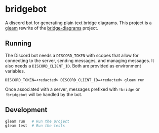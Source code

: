 # bridgebot

A discord bot for generating plain text bridge diagrams. This project is a
[gleam](https://gleam.run) rewrite of the
[bridge-diagrams](https://github.com/drewolson/bridge-diagrams) project.

## Running

The Discord bot needs a `DISCORD_TOKEN` with scopes that allow for connecting to
the server, sending messages, and managing messages. It also needs a
`DISCORD_CLIENT_ID`. Both are provided as environment variables.

```
DISCORD_TOKEN=<redacted> DISCORD_CLIENT_ID=<redacted> gleam run
```

Once associated with a server, messages prefixed with `!bridge` or `!bridgebot`
will be handled by the bot.

## Development

```sh
gleam run   # Run the project
gleam test  # Run the tests
```
